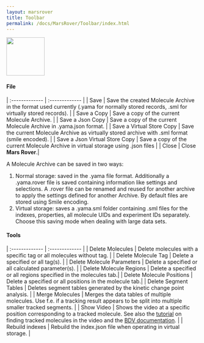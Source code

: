 ```yaml
---
layout: marsrover
title: Toolbar
permalink: /docs/MarsRover/Toolbar/index.html
---
```

<img align='center' src='{{site.baseurl}}/docs/img/Icons/img0.png' width='100' />

#### File

| :------------- | :------------- |
| Save       | Save the created Molecule Archive in the format used currently (.yama for normally stored records, .sml for virtually stored records).      |
| Save a Copy       | Save a copy of the current Molecule Archive.       |
| Save a Json Copy | Save a copy of the current Molecule Archive in .yama.json format. |
| Save a Virtual Store Copy       | Save the current Molecule Archive as virtually stored archive with .sml format (smile encoded).       |
| Save a Json Virtual Store Copy | Save a copy of the current Molecule Archive in virtual storage using .json files |
| Close      | Close **Mars Rover**.|


A Molecule Archive can be saved in two ways:
1. Normal storage: saved in the .yama file format. Additionally a .yama.rover file is saved containing information like settings and selections. A .rover file can be renamed and reused for another archive to apply the settings defined for another Archive. By default files are stored using Smile encoding.
2. Virtual storage: saves a .yama.sml folder containing .sml files for the indexes, properties, all molecule UIDs and experiment IDs separately. Choose this saving mode when dealing with large data sets.


#### Tools

| :------------- | :------------- |
| Delete Molecules      | Delete molecules with a specific tag or all molecules without tag.     |
| Delete Molecule Tag       | Delete a specified or all tag(s).       |
| Delete Molecule Parameters       |  Delete a specified or all calculated parameter(s).      |
| Delete Molecule Regions | Delete a specified or all regions specified in the molecules tab.|
| Delete Molecule Positions | Delete a specified or all positions in the molecule tab.|
| Delete Segment Tables       | Deletes segment tables generated by the kinetic change point analysis.       |
| Merge Molecules       | Merges the data tables of multiple molecules. Use f.e. if a tracking result appears to be split into multiple smaller tracked segments.       |
| Show Video      | Shows the video at a specific position corresponding to a tracked molecule. See also the [tutorial](https://duderstadt-lab.github.io/mars-docs/tutorials/workingwithmars/bdv/) on finding tracked molecules in the video and the [BDV documentation](https://duderstadt-lab.github.io/mars-docs/docs/MarsRover/BDV/).      |
| Rebuild indexes      | Rebuild the index.json file when operating in virtual storage.        |
